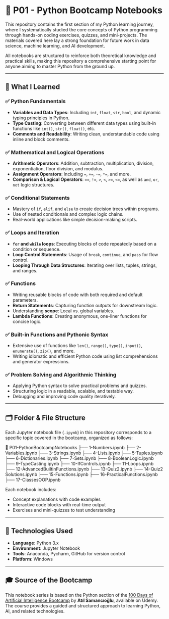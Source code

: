 # 📘 P01 - Python Bootcamp Notebooks

This repository contains the first section of my Python learning journey, where I systematically studied the core concepts of Python programming through hands-on coding exercises, quizzes, and mini-projects. The materials covered here lay a strong foundation for future work in data science, machine learning, and AI development.

All notebooks are structured to reinforce both theoretical knowledge and practical skills, making this repository a comprehensive starting point for anyone aiming to master Python from the ground up.

---

## 🧠 What I Learned

### ✅ Python Fundamentals
- **Variables and Data Types**: Including `int`, `float`, `str`, `bool`, and dynamic typing principles in Python.
- **Type Casting**: Converting between different data types using built-in functions like `int()`, `str()`, `float()`, etc.
- **Comments and Readability**: Writing clean, understandable code using inline and block comments.

### ✅ Mathematical and Logical Operations
- **Arithmetic Operators**: Addition, subtraction, multiplication, division, exponentiation, floor division, and modulus.
- **Assignment Operators**: Including `=`, `+=`, `-=`, `*=`, and more.
- **Comparison & Logical Operators**: `==`, `!=`, `>`, `<`, `>=`, `<=`, as well as `and`, `or`, `not` logic structures.

### ✅ Conditional Statements
- Mastery of `if`, `elif`, and `else` to create decision trees within programs.
- Use of nested conditionals and complex logic chains.
- Real-world applications like simple decision-making scripts.

### ✅ Loops and Iteration
- **`for` and `while` loops**: Executing blocks of code repeatedly based on a condition or sequence.
- **Loop Control Statements**: Usage of `break`, `continue`, and `pass` for flow control.
- **Looping Through Data Structures**: Iterating over lists, tuples, strings, and ranges.

### ✅ Functions
- Writing reusable blocks of code with both required and default parameters.
- **Return Statements**: Capturing function outputs for downstream logic.
- Understanding **scope**: Local vs. global variables.
- **Lambda Functions**: Creating anonymous, one-liner functions for concise logic.

### ✅ Built-in Functions and Pythonic Syntax
- Extensive use of functions like `len()`, `range()`, `type()`, `input()`, `enumerate()`, `zip()`, and more.
- Writing idiomatic and efficient Python code using list comprehensions and generator expressions.

### ✅ Problem Solving and Algorithmic Thinking
- Applying Python syntax to solve practical problems and quizzes.
- Structuring logic in a readable, scalable, and testable way.
- Debugging and improving code quality iteratively.

---

## 🗂️ Folder & File Structure

Each Jupyter notebook file (`.ipynb`) in this repository corresponds to a specific topic covered in the bootcamp, organized as follows:

📁 P01-PythonBootcampNotebooks
├── 1-Numbers.ipynb
├── 2-Variables.ipynb
├── 3-Strings.ipynb
├── 4-Lists.ipynb
├── 5-Tuples.ipynb
├── 6-Dictionaries.ipynb
├── 7-Sets.ipynb
├── 8-BooleanLogic.ipynb
├── 9-TypeCasting.ipynb
├── 10-IfControls.ipynb
├── 11-Loops.ipynb
├── 12-AdvancedBuiltinFunctions.ipynb
├── 13-Quiz2.ipynb
├── 14-Quiz2 Solutions.ipynb
├── 15-Functions.ipynb
├── 16-PracticalFunctions.ipynb
├── 17-ClassesOOP.ipynb



Each notebook includes:
- Concept explanations with code examples
- Interactive code blocks with real-time output
- Exercises and mini-quizzes to test understanding

---

## 🔧 Technologies Used

- **Language**: Python 3.x
- **Environment**: Jupyter Notebook
- **Tools**: Anaconda, Pycharm, GitHub for version control
- **Platform**: Windows

---

## 🎓 Source of the Bootcamp

This notebook series is based on the Python section of the [100 Days of Artificial Intelligence Bootcamp](https://www.udemy.com/course/yapay-zeka-100-gunluk-kamp/) by **Atıl Samancıoğlu**, available on Udemy. The course provides a guided and structured approach to learning Python, AI, and related technologies.




